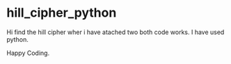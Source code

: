 # hill_cipher_python

Hi find the hill cipher wher i have atached two both code works. I have used python.

Happy Coding.
